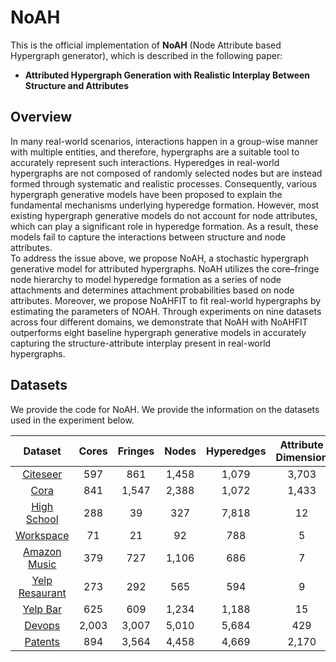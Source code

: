 # __NoAH__
This is the official implementation of __NoAH__ (Node Attribute based Hypergraph generator), which is described in the following paper:
* __Attributed Hypergraph Generation with Realistic Interplay Between Structure and Attributes__

## __Overview__
In many real-world scenarios, interactions happen in a group-wise manner with multiple entities, and therefore, hypergraphs are a suitable tool to accurately represent such interactions. 
Hyperedges in real-world hypergraphs are not composed of randomly selected nodes but are instead formed through systematic and realistic processes. 
Consequently, various hypergraph generative models have been proposed to explain the fundamental mechanisms underlying hyperedge formation.
However, most existing hypergraph generative models do not account for node attributes, which can play a significant role in hyperedge formation. 
As a result, these models fail to capture the interactions between structure and node attributes.
<br>
To address the issue above, we propose NoAH, a stochastic hypergraph generative model for attributed hypergraphs. 
NoAH utilizes the core–fringe node hierarchy to model hyperedge formation as a series of node attachments and determines attachment probabilities based on node attributes. 
Moreover, we propose NoAHFIT to fit real-world hypergraphs by estimating the parameters of NOAH. 
Through experiments on nine datasets across four different domains, we demonstrate that NoAH with NoAHFIT outperforms eight baseline hypergraph generative models in accurately capturing the structure-attribute interplay present in real-world hypergraphs.

## __Datasets__
We provide the code for NoAH. We provide the information on the datasets used in the experiment below.

|Dataset|Cores|Fringes|Nodes|Hyperedges|Attribute Dimension|
|:---:|:---:|:---:|:---:|:---:|:---:|
|[Citeseer](https://github.com/malllabiisc/HyperGCN)|597|861|1,458|1,079|3,703|
|[Cora](https://github.com/malllabiisc/HyperGCN)|841|1,547|2,388|1,072|1,433|
|[High School](http://www.sociopatterns.org/datasets/)|288|39|327|7,818|12|
|[Workspace](http://www.sociopatterns.org/datasets/)|71|21|92|788|5|
|[Amazon Music](https://jmcauley.ucsd.edu/data/amazon/)|379|727|1,106|686|7|
|[Yelp Resaurant](https://www.kaggle.com/datasets/yelp-dataset/yelp-dataset)|273|292|565|594|9|
|[Yelp Bar](https://www.kaggle.com/datasets/yelp-dataset/yelp-dataset)|625|609|1,234|1,188|15|
|[Devops](https://archive.org/download/stackexchange)|2,003|3,007|5,010|5,684|429|
|[Patents](https://archive.org/download/stackexchange)|894|3,564|4,458|4,669|2,170|
